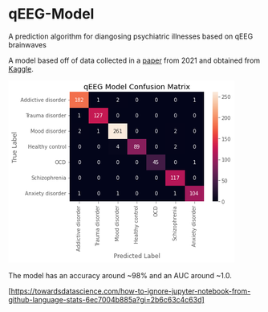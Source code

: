 # qEEG-Model

A prediction algorithm for diangosing psychiatric illnesses based on qEEG brainwaves

A model based off of data collected in a [paper](https://www.frontiersin.org/articles/10.3389/fpsyt.2021.707581/full) from 2021 and obtained from [Kaggle](https://www.kaggle.com/datasets/shashwatwork/eeg-psychiatric-disorders-dataset).

![Confusion Matrix](./Confusion%20Matrix.png)

The model has an accuracy around ~98% and an AUC around ~1.0.

[https://towardsdatascience.com/how-to-ignore-jupyter-notebook-from-github-language-stats-6ec7004b885a?gi=2b6c63c4c63d]

